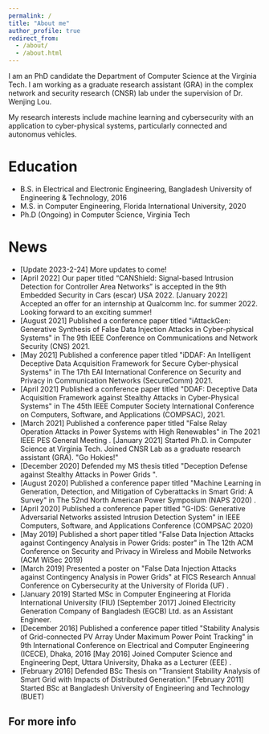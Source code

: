 ```yaml
---
permalink: /
title: "About me"
author_profile: true
redirect_from: 
  - /about/
  - /about.html
---
```


I am an PhD candidate  the Department of Computer Science at the Virginia Tech. I am working as a graduate research assistant (GRA) in the complex network and security research (CNSR) lab under the supervision of Dr. Wenjing Lou.

My research interests include machine learning and cybersecurity with an application to cyber-physical systems, particularly connected and autonomus vehicles. 

Education
======
* B.S. in Electrical and Electronic Engineering, Bangladesh University of Engineering & Technology, 2016
* M.S. in Computer Engineering, Florida International University, 2020
* Ph.D (Ongoing) in Computer Science, Virginia Tech


News
======
- [Update 2023-2-24] More updates to come!
- [April 2022] Our paper titled “CANShield: Signal-based Intrusion Detection for Controller Area Networks” is accepted in the 9th Embedded Security in Cars (escar) USA 2022.
[January 2022] Accepted an offer for an internship at Qualcomm Inc. for summer 2022. Looking forward to an exciting summer! 
- [August 2021] Published a conference paper titled "iAttackGen: Generative Synthesis of False Data Injection Attacks in Cyber-physical Systems" in The 9th IEEE Conference on Communications and Network Security (CNS) 2021.
- [May 2021] Published a conference paper titled "iDDAF: An Intelligent Deceptive Data Acquisition Framework for Secure Cyber-physical Systems"  in The 17th EAI International Conference on Security and Privacy in Communication Networks (SecureComm) 2021. 
- [April 2021] Published a conference paper titled "DDAF: Deceptive Data Acquisition Framework against Stealthy Attacks in Cyber-Physical Systems"  in The 45th IEEE Computer Society International Conference on Computers, Software, and Applications (COMPSAC), 2021.
- [March 2021] Published a conference paper titled "False Relay Operation Attacks in Power Systems with High Renewables"  in The 2021 IEEE PES General Meeting .
[January 2021] Started Ph.D. in Computer Science at Virginia Tech.  Joined CNSR Lab as a graduate research assistant (GRA). "Go Hokies!"
- [December 2020] Defended my MS thesis titled "Deception Defense against Stealthy Attacks in Power Grids ".  
- [August 2020] Published a conference paper titled "Machine Learning in Generation, Detection, and Mitigation of Cyberattacks in Smart Grid: A Survey"  in The 52nd North American Power Symposium (NAPS 2020) .
- [April 2020] Published a conference paper titled "G-IDS: Generative Adversarial Networks assisted Intrusion Detection System"  in IEEE Computers, Software, and Applications Conference (COMPSAC 2020)
- [May 2019]  Published a short paper titled "False Data Injection Attacks against Contingency Analysis in Power Grids: poster"  in The 12th ACM Conference on Security and Privacy in Wireless and Mobile Networks (ACM WiSec 2019)  
- [March 2019] Presented a poster on "False Data Injection Attacks against Contingency Analysis in Power Grids"  at FICS Research Annual Conference on Cybersecurity at the University of Florida (UF) .
- [January 2019] Started MSc in Computer Engineering at Florida International University (FIU)
[September 2017] Joined Electricity Generation Company of Bangladesh  (EGCB) Ltd. as an Assistant Engineer.
- [December 2016] Published a conference paper titled "Stability Analysis of Grid-connected PV Array Under Maximum Power Point Tracking"  in 9th International Conference on Electrical and Computer Engineering (ICECE), Dhaka, 2016
[May 2016] Joined Computer Science and Engineering Dept, Uttara University, Dhaka as a Lecturer (EEE) .
- [February 2016] Defended BSc Thesis on "Transient Stability Analysis of Smart Grid with Impacts of Distributed Generation." 
[February 2011] Started BSc at Bangladesh University of Engineering and Technology (BUET)  

For more info
------
